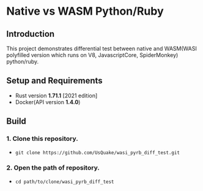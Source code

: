 # Native vs WASM Python/Ruby


 ## Introduction
 
  This project demonstrates differential test between native and WASM(WASI polyfilled version which runs on V8, JavascriptCore, SpiderMonkey) python/ruby.

 ## Setup and Requirements
 
 - Rust version **1.71.1** [2021 edition]
 - Docker(API version **1.4.0**)

 ## Build
 
 ### 1. Clone this repository.
 
 - ```git clone https://github.com/UsQuake/wasi_pyrb_diff_test.git```

 ### 2. Open the path of repository.

 - ```cd path/to/clone/wasi_pyrb_diff_test```
